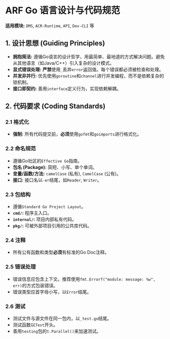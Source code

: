 # ARF Go 语言设计与代码规范

**适用模块:** `DMS`, `ACR-Runtime`, `API`, `Dev-CLI` 等

## 1. 设计思想 (Guiding Principles)

- **拥抱简洁:** 遵循Go语言的设计哲学，用最简单、最地道的方式解决问题。避免从其他语言（如Java/C++）引入复杂的设计模式。
- **显式错误处理:** **严禁**使用`_`丢弃`error`返回值。每个错误都必须被检查和处理。
- **并发非并行:** 优先使用`goroutine`和`channel`进行并发编程，而不是依赖复杂的锁机制。
- **接口即契约:** 善用`interface`定义行为，实现依赖解耦。

## 2. 代码要求 (Coding Standards)

### 2.1 格式化

- **强制:** 所有代码提交前，**必须**使用`gofmt`和`goimports`进行格式化。

### 2.2 命名规范

- 遵循Go社区的`Effective Go`指南。
- **包名 (Package):** 简短、小写、单个单词。
- **变量/函数/方法:** `camelCase` (私有), `CamelCase` (公有)。
- **接口:** 接口名以`-er`结尾，如`Reader`, `Writer`。

### 2.3 包结构

- 遵循`Standard Go Project Layout`。
- **`cmd/`:** 程序主入口。
- **`internal/`:** 项目内部私有代码。
- **`pkg/`:** 可被外部项目引用的公共库代码。

### 2.4 注释

- 所有公有函数和类型**必须**有标准的Go Doc注释。

### 2.5 错误处理

- 错误信息应包含上下文。推荐使用`fmt.Errorf("module: message: %w", err)`的方式包装错误。
- 错误类型应首字母小写，以`Error`结尾。

### 2.6 测试

- 测试文件与源文件在同一包内，以`_test.go`结尾。
- 测试函数以`Test`开头。
- 善用`testing`包的`t.Parallel()`来加速测试。